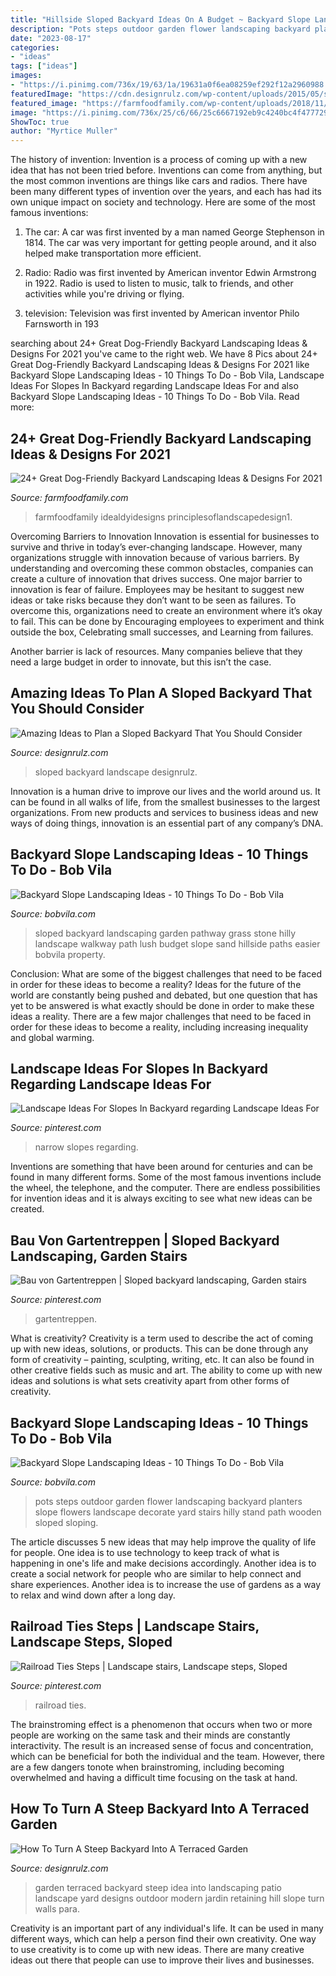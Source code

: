 ```yaml
---
title: "Hillside Sloped Backyard Ideas On A Budget ~ Backyard Slope Landscaping Ideas"
description: "Pots steps outdoor garden flower landscaping backyard planters slope flowers landscape decorate yard stairs hilly stand path wooden sloped sloping"
date: "2023-08-17"
categories:
- "ideas"
tags: ["ideas"]
images:
- "https://i.pinimg.com/736x/19/63/1a/19631a0f6ea08259ef292f12a2960988.jpg"
featuredImage: "https://cdn.designrulz.com/wp-content/uploads/2015/05/sloped-landscape-design-ideas-designrulz-2.jpg"
featured_image: "https://farmfoodfamily.com/wp-content/uploads/2018/11/dog-friendly-landscaping-ideas-650x975.jpg"
image: "https://i.pinimg.com/736x/25/c6/66/25c6667192eb9c4240bc4f4777299d05.jpg"
ShowToc: true
author: "Myrtice Muller"
---
```



The history of invention:
Invention is a process of coming up with a new idea that has not been tried before. Inventions can come from anything, but the most common inventions are things like cars and radios. There have been many different types of invention over the years, and each has had its own unique impact on society and technology. Here are some of the most famous inventions:
1) The car: A car was first invented by a man named George Stephenson in 1814. The car was very important for getting people around, and it also helped make transportation more efficient.

2) Radio: Radio was first invented by American inventor Edwin Armstrong in 1922. Radio is used to listen to music, talk to friends, and other activities while you're driving or flying.

3) television: Television was first invented by American inventor Philo Farnsworth in 193
	

		
searching about 24+ Great Dog-Friendly Backyard Landscaping Ideas &amp; Designs For 2021 you've came to the right web. We have 8 Pics about 24+ Great Dog-Friendly Backyard Landscaping Ideas &amp; Designs For 2021 like Backyard Slope Landscaping Ideas - 10 Things To Do - Bob Vila, Landscape Ideas For Slopes In Backyard regarding Landscape Ideas For and also Backyard Slope Landscaping Ideas - 10 Things To Do - Bob Vila. Read more:
		
    
## 24+ Great Dog-Friendly Backyard Landscaping Ideas &amp; Designs For 2021

<img loading=lazy src="https://farmfoodfamily.com/wp-content/uploads/2018/11/dog-friendly-landscaping-ideas-650x975.jpg" onerror="this.onerror=null;this.src='https://tse2.mm.bing.net/th?id=OIP.6rxHmECWAjAjEGm0xamUfgHaLH&amp;pid=15.1';" alt="24+ Great Dog-Friendly Backyard Landscaping Ideas &amp; Designs For 2021">

_Source: farmfoodfamily.com_

>farmfoodfamily idealdyidesigns principlesoflandscapedesign1. 

	

Overcoming Barriers to Innovation
Innovation is essential for businesses to survive and thrive in today’s ever-changing landscape. However, many organizations struggle with innovation because of various barriers. By understanding and overcoming these common obstacles, companies can create a culture of innovation that drives success.
One major barrier to innovation is fear of failure. Employees may be hesitant to suggest new ideas or take risks because they don’t want to be seen as failures. To overcome this, organizations need to create an environment where it’s okay to fail. This can be done by Encouraging employees to experiment and think outside the box, Celebrating small successes, and Learning from failures.

Another barrier is lack of resources. Many companies believe that they need a large budget in order to innovate, but this isn’t the case.

    
## Amazing Ideas To Plan A Sloped Backyard That You Should Consider

<img loading=lazy src="https://cdn.designrulz.com/wp-content/uploads/2015/05/sloped-landscape-design-ideas-designrulz-2.jpg" onerror="this.onerror=null;this.src='https://tse2.mm.bing.net/th?id=OIP.gTGeFpT_Prh8bTU13goqMQHaJ6&amp;pid=15.1';" alt="Amazing Ideas to Plan a Sloped Backyard That You Should Consider">

_Source: designrulz.com_

>sloped backyard landscape designrulz. 

	

Innovation is a human drive to improve our lives and the world around us. It can be found in all walks of life, from the smallest businesses to the largest organizations. From new products and services to business ideas and new ways of doing things, innovation is an essential part of any company’s DNA.

    
## Backyard Slope Landscaping Ideas - 10 Things To Do - Bob Vila

<img loading=lazy src="https://empire-s3-production.bobvila.com/slides/27712/original/Sloped_Walkway.jpeg?1533304231" onerror="this.onerror=null;this.src='https://tse4.mm.bing.net/th?id=OIP.IqMdaVGdv4q0xFJtEu89vAHaJ4&amp;pid=15.1';" alt="Backyard Slope Landscaping Ideas - 10 Things To Do - Bob Vila">

_Source: bobvila.com_

>sloped backyard landscaping garden pathway grass stone hilly landscape walkway path lush budget slope sand hillside paths easier bobvila property. 

	

Conclusion: What are some of the biggest challenges that need to be faced in order for these ideas to become a reality?
Ideas for the future of the world are constantly being pushed and debated, but one question that has yet to be answered is what exactly should be done in order to make these ideas a reality. There are a few major challenges that need to be faced in order for these ideas to become a reality, including increasing inequality and global warming.

    
## Landscape Ideas For Slopes In Backyard Regarding Landscape Ideas For

<img loading=lazy src="https://i.pinimg.com/736x/19/63/1a/19631a0f6ea08259ef292f12a2960988.jpg" onerror="this.onerror=null;this.src='https://tse2.mm.bing.net/th?id=OIP.cT80aDawCOk4cxMMlAEiOgHaKF&amp;pid=15.1';" alt="Landscape Ideas For Slopes In Backyard regarding Landscape Ideas For">

_Source: pinterest.com_

>narrow slopes regarding. 

	

Inventions are something that have been around for centuries and can be found in many different forms. Some of the most famous inventions include the wheel, the telephone, and the computer. There are endless possibilities for invention ideas and it is always exciting to see what new ideas can be created.

    
## Bau Von Gartentreppen | Sloped Backyard Landscaping, Garden Stairs

<img loading=lazy src="https://i.pinimg.com/736x/25/c6/66/25c6667192eb9c4240bc4f4777299d05.jpg" onerror="this.onerror=null;this.src='https://tse1.mm.bing.net/th?id=OIP.tHuszlIArNKOancw610MPgHaNK&amp;pid=15.1';" alt="Bau von Gartentreppen | Sloped backyard landscaping, Garden stairs">

_Source: pinterest.com_

>gartentreppen. 

	

What is creativity?
Creativity is a term used to describe the act of coming up with new ideas, solutions, or products. This can be done through any form of creativity – painting, sculpting, writing, etc. It can also be found in other creative fields such as music and art. The ability to come up with new ideas and solutions is what sets creativity apart from other forms of creativity.

    
## Backyard Slope Landscaping Ideas - 10 Things To Do - Bob Vila

<img loading=lazy src="https://s3-production.bobvila.com/slides/27709/original/Landscape_Stairs_On_Slope.jpeg?1533305259" onerror="this.onerror=null;this.src='https://tse2.mm.bing.net/th?id=OIP.myrYdsu9Xttb6x1z9VvBggHaJ4&amp;pid=15.1';" alt="Backyard Slope Landscaping Ideas - 10 Things To Do - Bob Vila">

_Source: bobvila.com_

>pots steps outdoor garden flower landscaping backyard planters slope flowers landscape decorate yard stairs hilly stand path wooden sloped sloping. 

	

The article discusses 5 new ideas that may help improve the quality of life for people. One idea is to use technology to keep track of what is happening in one's life and make decisions accordingly. Another idea is to create a social network for people who are similar to help connect and share experiences. Another idea is to increase the use of gardens as a way to relax and wind down after a long day.

    
## Railroad Ties Steps | Landscape Stairs, Landscape Steps, Sloped

<img loading=lazy src="https://i.pinimg.com/736x/b7/72/df/b772df718e4da4d14175becfd62f6774.jpg" onerror="this.onerror=null;this.src='https://tse2.mm.bing.net/th?id=OIP.UcZ92LhOfUK-_2t-_bwObwHaJ3&amp;pid=15.1';" alt="Railroad Ties Steps | Landscape stairs, Landscape steps, Sloped">

_Source: pinterest.com_

>railroad ties. 

	

The brainstroming effect is a phenomenon that occurs when two or more people are working on the same task and their minds are constantly interactivity. The result is an increased sense of focus and concentration, which can be beneficial for both the individual and the team. However, there are a few dangers tonote when brainstroming, including becoming overwhelmed and having a difficult time focusing on the task at hand.

    
## How To Turn A Steep Backyard Into A Terraced Garden

<img loading=lazy src="http://cdn.designrulz.com/wp-content/uploads/2014/09/terraced-garden-designrulz-idea-16.jpg" onerror="this.onerror=null;this.src='https://tse1.mm.bing.net/th?id=OIP.QdvZh9n5-Box1yB5LVdC8gHaKB&amp;pid=15.1';" alt="How To Turn A Steep Backyard Into A Terraced Garden">

_Source: designrulz.com_

>garden terraced backyard steep idea into landscaping patio landscape yard designs outdoor modern jardin retaining hill slope turn walls para. 

	

Creativity is an important part of any individual's life. It can be used in many different ways, which can help a person find their own creativity. One way to use creativity is to come up with new ideas. There are many creative ideas out there that people can use to improve their lives and businesses.

